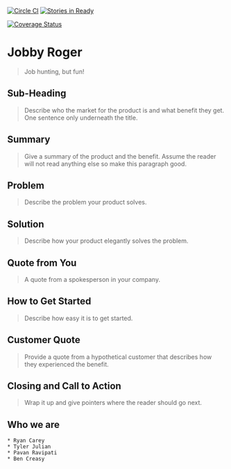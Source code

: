 [![Circle CI](https://circleci.com/gh/careful-harmonica/careful-harmonica.svg?style=svg)](https://circleci.com/gh/careful-harmonica/careful-harmonica)
[![Stories in Ready](https://badge.waffle.io/careful-harmonica/careful-harmonica.png?label=ready&title=Ready)](https://waffle.io/careful-harmonica/careful-harmonica)

[![Coverage Status](https://coveralls.io/repos/careful-harmonica/careful-harmonica/badge.svg)](https://coveralls.io/r/careful-harmonica/careful-harmonica)
# Jobby Roger #
  > Job hunting, but fun!

## Sub-Heading ##
  > Describe who the market for the product is and what benefit they get. One sentence only underneath the title.

## Summary ##
  > Give a summary of the product and the benefit. Assume the reader will not read anything else so make this paragraph good.

## Problem ##
  > Describe the problem your product solves.

## Solution ##
  > Describe how your product elegantly solves the problem.

## Quote from You ##
  > A quote from a spokesperson in your company.

## How to Get Started ##
  > Describe how easy it is to get started.

## Customer Quote ##
  > Provide a quote from a hypothetical customer that describes how they experienced the benefit.

## Closing and Call to Action ##
  > Wrap it up and give pointers where the reader should go next.

## Who we are
	* Ryan Carey
	* Tyler Julian
	* Pavan Ravipati
	* Ben Creasy
